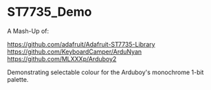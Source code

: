 # ST7735_Demo

A Mash-Up of:

https://github.com/adafruit/Adafruit-ST7735-Library
https://github.com/KeyboardCamper/ArduNyan
https://github.com/MLXXXp/Arduboy2

Demonstrating selectable colour for the Arduboy's monochrome 1-bit palette.
